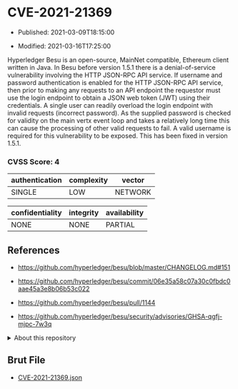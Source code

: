 # CVE-2021-21369

- Published: 2021-03-09T18:15:00

- Modified: 2021-03-16T17:25:00

Hyperledger Besu is an open-source, MainNet compatible, Ethereum client written in Java. In Besu before version 1.5.1 there is a denial-of-service vulnerability involving the HTTP JSON-RPC API service. If username and password authentication is enabled for the HTTP JSON-RPC API service, then prior to making any requests to an API endpoint the requestor must use the login endpoint to obtain a JSON web token (JWT) using their credentials. A single user can readily overload the login endpoint with invalid requests (incorrect password). As the supplied password is checked for validity on the main vertx event loop and takes a relatively long time this can cause the processing of other valid requests to fail. A valid username is required for this vulnerability to be exposed. This has been fixed in version 1.5.1.

### CVSS Score: **4**

| authentication | complexity | vector |
| --- | --- | --- |
| SINGLE | LOW | NETWORK |

| confidentiality | integrity | availability |
| --- | --- | --- |
| NONE | NONE | PARTIAL |

## References

* https://github.com/hyperledger/besu/blob/master/CHANGELOG.md#151

* https://github.com/hyperledger/besu/commit/06e35a58c07a30c0fbdc0aae45a3e8b06b53c022

* https://github.com/hyperledger/besu/pull/1144

* https://github.com/hyperledger/besu/security/advisories/GHSA-qgfj-mjpc-7w3q

<details>
<summary>About this repository</summary> 

  This repository is part of the project [Live Hack CVE](https://github.com/Live-Hack-CVE). Main website can be found [www.live-hack.org](https://www.live-hack.org) 
  
  Made by [Sn0wAlice](https://github.com/Sn0wAlice) for the people that care about security and need to have a feed of the latest CVEs. Hope you enjoy it, don't forget to star the repo and follow me on [Twitter](https://twitter.com/Sn0wAlice) and [Github](https://github.com/Sn0wAlice). And that is my [personnal website](https://www.alice-snow.me/)

  - [Home Page](https://github.com/Live-Hack-CVE)
  - [Framework](https://github.com/Live-Hack-CVE/cve-framework)
  - [CVE database](https://github.com/Live-Hack-CVE/full_database)
  - [Changelog](https://github.com/Live-Hack-CVE/Changelog)
</details>

## Brut File

* [CVE-2021-21369.json](https://raw.githubusercontent.com/Live-Hack-CVE/full_database/main/cves/2021/CVE-2021-21369.json)

